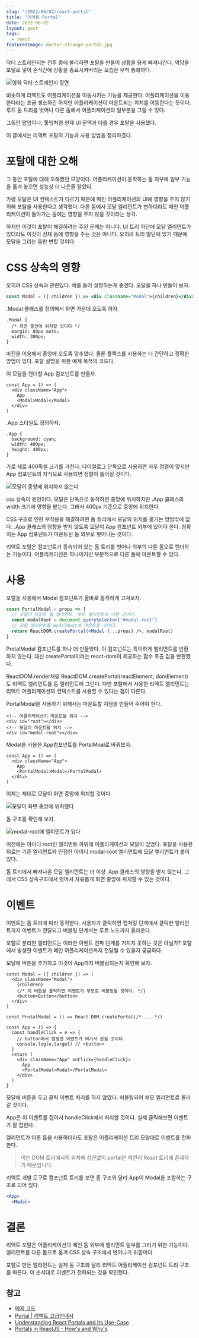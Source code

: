 ```yaml
---
slug: "/2022/06/02/react-portal"
title: "리액트 Portal"
date: 2022-06-02
layout: post
tags:
  - react
featuredImage: doctor-strange-portal.jpg
---
```


닥터 스트레인지는 전투 중에 불리하면 포탈을 만들어 상황을 용케 빠져나간다.
악당을 포털로 넣어 순식간에 상황을 종료시켜버리는 모습은 무척 통쾌하다.

![영화 닥터 스트레인지 장면](doctor-strange-portal.jpg)

비슷하게 리액트도 어플리케이션을 이동시키는 기능을 제공한다.
어플리케이션을 이동한다라는 조금 생소하긴 하지만 어플리케이션이 마운트되는 위치를 이동한다는 뜻이다.
루트 돔 트리를 벗어나 다른 돔에서 어플리케이션의 일부분을 그릴 수 있다.

그동안 팝업이나, 툴팁처럼 현재 UI 문맥과 다를 경우 포탈을 사용했다.

이 글에서는 리액트 포탈의 기능과 사용 방법을 정리하겠다.

# 포탈에 대한 오해

그 동안 포탈에 대해 오해했던 모양이다.
어플리케이션이 동작하는 돔 외부에 일부 기능을 옮겨 놓으면 성능상 더 나은줄 알았다.

가령 모달은 UI 컨택스트가 다르기 때문에 메인 어플리케이션의 UI에 영향을 주지 않기 위해 포탈을 사용한다고 생각했다.
다른 돔에서 모달 앨리먼트가 변하더라도 메인 어플리케이션이 돌아가는 돔에는 영향을 주지 않을 것이라는 생각.

하지만 이것이 포탈이 해결하려는 주된 문제는 아니다.
UI 트리 하단에 모달 엘리먼트가 있더라도 이것이 전체 돔에 영향을 주는 것은 아니다.
오히려 트리 말단에 있기 때문에 모달을 그리는 돔만 변할 것이다.

# CSS 상속의 영향

오히려 CSS 상속과 관련있다. 예를 들어 설명하는게 좋겠다. 모달을 하나 만들어 보자.

```jsx
const Modal = ({ children }) => <div className="Modal">{children}</div>
```

.Modal 클래스를 정의해서 화면 가운데 오도록 하자.

```css{2-3}
.Modal {
  /* 화면 중안에 위치할 것이다 */
  margin: 80px auto;
  width: 300px;
}
```

마진을 이용해서 중앙에 오도록 맞추었다. 물론 플렉스를 사용하는 더 간단하고 정확한 방법이 있다.
포탈 설명을 위한 예제 목적의 코드다.

이 모달을 렌더할 App 컴포넌트를 만들자.

```jsx{4}
const App = () => (
  <div className="App">
    App
    <Modal>Modal</Modal>
  </div>
)
```

.App 스타일도 정의하자.

```css{3-4}
.App {
  background: cyan;
  width: 400px;
  height: 400px;
}
```

가로 세로 400픽셀 크기를 가진다.
다이얼로그 단독으로 사용하면 좌우 정렬이 맞지만 App 컴포넌트의 자식으로 사용되면 정렬이 틀어질 것이다.

![모달이 중앙에 위치하지 않는다](./Modal.png)

css 상속이 원인이다.
모달은 단독으로 동작하면 중앙에 위치하지만 .App 클래스의 width 크기에 영향을 받는다.
그래서 400px 기준으로 중앙에 위치한다.

CSS 구조로 인한 부작용을 해결하려면 돔 트리에서 모달의 위치를 옮기는 방법밖에 없다.
.App 클래스의 영향을 받지 않도록 모달이 App 컴포넌트 외부에 있어야 한다.
정확히는 App 컴포넌트가 마운트된 돔 외부로 벗어나는 것이다.

리액트 포탈은 컴포넌트가 종속되어 있는 돔 트리를 벗어나 외부의 다른 돔으로 렌더하는 기능이다.
어플리케이션은 하나이지만 부분적으로 다른 돔에 마운트할 수 있다.

# 사용

포탈을 사용해서 Modal 컴포넌트가 올바로 동작하게 고쳐보자.

```jsx
const PortalModal = props => {
  // 모달이 마운트 될 엘리먼트. 루트 엘리먼트와 다른 곳이다.
  const modalRoot = document.querySelector("#modal-root")
  // 모달 앨리먼트를 modalRoot에 마운트할 것이다.
  return ReactDOM.createPortal(<Modal {...props} />, modalRoot)
}
```

ProtalModal 컴포넌트를 하나 더 만들었다.
이 컴포넌트는 특이하게 앨리먼트를 반환하지 않는다.
대신 createPortal이라는 react-dom이 제공하는 함수 호출 값을 반환했다.

ReactDOM.render처럼 ReactDOM.createPortal(reactElement, domElement)도 리액트 앨리먼트를 돔 엘리먼트에 그린다.
다만 포탈에서 사용한 리액트 앨리먼트는 리액트 어플리케이션의 컨택스트를 사용할 수 있다는 점이 다른다.

PortalModal을 사용하기 위해서는 마운트할 지점을 만들어 주어야 한다.

```html{4}
<!-- 어플리케이션이 마운트될 위치 -->
<div id="root"></div>
<!-- 모달이 마운트될 위치 -->
<div id="modal-root"></div>
```

Modal을 사용한 App컴포넌트를 PortalMoal로 바꿔보자.

```jsx{4}
const App = () => (
  <div className="App">
    App
    <PortalModal>Modal</PortalModal>
  </div>
)
```

이제는 제대로 모달이 화면 중앙에 위치할 것이다.

![모달이 화면 중앙에 위치했다](./PortalModal.png)

돔 구조를 확인해 보자.

![modal-root에 엘리먼트가 있다](./dom.png)

이전에는 아이디 root인 엘리먼트 하위에 어플리케이션과 모달이 있었다.
포탈을 사용한 뒤로는 기존 엘리먼트와 인접한 아이디 modal-root 엘리먼트에 모달 엘리먼트가 붙어있다.

돔 트리에서 빠져나온 모달 엘리먼트는 더 이상 .App 클래스의 영향을 받지 않는다.
그래서 CSS 상속구조에서 벗어서 자유롭게 화면 중앙에 위치할 수 있는 것이다.

# 이벤트

이벤트는 돔 트리에 따라 동작한다.
사용자가 클릭하면 캡쳐링 단계에서 클릭한 엘리먼트까지 이벤트가 전달되고 버블링 단계서는 루트 노드까지 올라온다.

포탈로 분리한 엘리먼트는 이러한 이벤트 전파 단계를 거치지 못하는 것은 아닐가?
포탈에서 발생한 이벤트가 메인 어플리케이션까지 전달될 수 있을지 궁금하다.

모달에 버튼을 추가하고 이것이 App까지 버블링되는지 확인해 보자.

```jsx{5, 12-15}
const Modal = ({ children }) => (
  <div className="Modal">
    {children}
    {/* 이 버튼을 클릭하면 이벤트가 부모로 버블링될 것이다. */}
    <button>Button</button>
  </div>
)

const ProtalModal = () => React.DOM.createPortal(/* ... */)

const App = () => {
  const handleClick = e => {
    // button에서 발생한 이벤트가 여기서 잡힐 것이다.
    console.log(e.target) // <button>
  }
  return (
    <div className="App" onClick={handleClick}>
      App
      <PortalModal>Modal</PortalModal>
    </div>
  )
}
```

모달에 버튼을 두고 클릭 이벤트 처리를 하지 않았다.
버블링되어 부모 엘리먼트로 올라갈 것이다.

App은 이 이벤트를 잡아서 handleClick에서 처리할 것이다.
실제 클릭해보면 이벤트가 잘 잡힌다.

앨리먼트가 다른 돔을 사용하더라도 포탈은 어플리케이션 트리 모양대로 이벤트를 전파한다.

> 이는 DOM 트리에서의 위치에 상관없이 portal은 여전히 React 트리에 존재하기 때문입니다.

리액트 개발 도구로 컴포넌트 트리를 보면 돔 구조와 달리 App이 Modal을 포함하는 구조로 되어 있다.

```jsx
<App>
  <Modal>
```

# 결론

리액트 포탈은 어플리케이션의 메인 돔 외부에 앨리먼트 일부를 그리기 위한 기능이다.
앨리먼트를 다른 돔으로 옮겨 CSS 상속 구조에서 벗어나기 위함이다.

포탈로 만든 앨리먼트는 실제 돔 구조와 달리 리액트 어플리케이션 컴포넌트 트리 구조를 따른다.
이 순서대로 이벤트가 전파되는 것을 확인했다.

## 참고

- [예제 코드](https://github.com/jeonghwan-kim/post-react-portal)
- [Portal | 리액트 고급안내서](https://ko.reactjs.org/docs/portals.html)
- [Understanding React Portals and Its Use-Case](https://blog.bitsrc.io/understanding-react-portals-ab79827732c7)
- [Portals in ReactJS - How's and Why's](https://medium.com/alienbrains/tutorial-react-portal-4e2eaca084b8)
